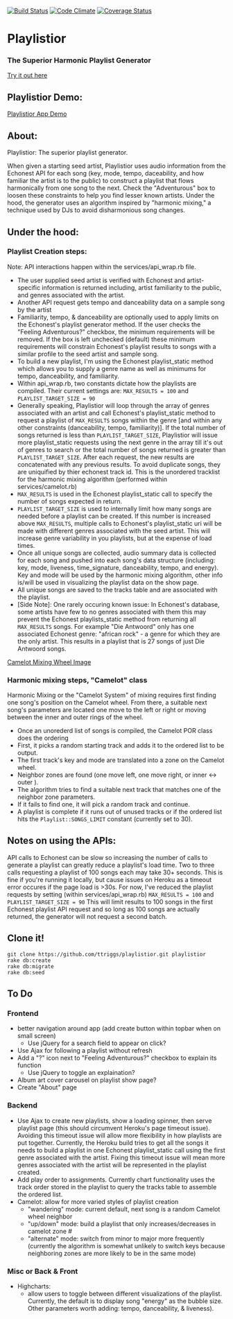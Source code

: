 [![Build Status](https://travis-ci.org/ttriggs/playlistior.svg?branch=master)](https://travis-ci.org/ttriggs/playlistior) [![Code Climate](https://codeclimate.com/github/ttriggs/playlistior.png)](https://codeclimate.com/github/ttriggs/playlistior) [![Coverage Status](https://coveralls.io/repos/ttriggs/playlistior/badge.png)](https://coveralls.io/r/ttriggs/playlistior)

# Playlistior
### The Superior Harmonic Playlist Generator
[Try it out here](playlistior.herokuapp.com "Try Playlistior!")

## Playlistior Demo:
[Playlistior App Demo](http://i.imgur.com/aifS5jR.gifv)

## About:
Playlistior: The superior playlist generator.

When given a starting seed artist, Playlistior uses audio information from the Echonest API for each song (key, mode, tempo, daceability, and how familiar the artist is to the public) to construct a playlist that flows harmonically from one song to the next. Check the "Adventurous" box to loosen these constraints to help you find lesser known artists. Under the hood, the generator uses an algorithm inspired by "harmonic mixing," a technique used by DJs to avoid disharmonious song changes.

## Under the hood:
### Playlist Creation steps:
Note: API interactions happen within the services/api_wrap.rb file.

- The user supplied seed artist is verified with Echonest and artist-specific information is returned including, artist familiarity to the public, and genres associated with the artist.
- Another API request gets tempo and danceability data on a sample song by the artist
- Familiarity, tempo, & danceability are optionally used to apply limits on the Echonest's playlist generator method. If the user checks the "Feeling Adventurous?" checkbox, the minimum requirements will be removed. If the box is left unchecked (default) these minimum requirements will constrain Echonest's playlist results to songs with a similar profile to the seed artist and sample song.
- To build a new playlist, I'm using the Echonest playlist_static method which  allows you to supply a genre name as well as minimums for tempo, danceability, and familiarity.
- Within api_wrap.rb, two constants dictate how the playlists are compiled. Their current settings are: ``` MAX_RESULTS = 100 ``` and ``` PLAYLIST_TARGET_SIZE = 90 ```
- Generally speaking, Playlistior will loop through the array of genres associated with an artist and call Echonest's playlist_static method to request a playlist of ```MAX_RESULTS``` songs within the genre [and within any other constraints (danceability, tempo, familiarity)]. If the total number of songs returned is less than ```PLAYLIST_TARGET_SIZE```, Playlistior will issue more playlist_static requests using the next genre in the array till it's out of genres to search or the total number of songs returned is greater than ```PLAYLIST_TARGET_SIZE```. After each request, the new results are concatenated with any previous results. To avoid duplicate songs, they are uniquified by thier echonest track id. This is the unordered tracklist for the harmonic mixing algorithm (performed within services/camelot.rb)
- ```MAX_RESULTS``` is used in the Echonest playlist_static call to specify the number of songs expected in return.
- ```PLAYLIST_TARGET_SIZE``` is used to internally limit how many songs are needed before a playlist can be created. If this number is increased above ```MAX_RESULTS```, multiple calls to Echonest's playlist_static uri will be made with different genres associated with the seed artist. This will increase genre variability in you playlists, but at the expense of load times.
- Once all unique songs are collected, audio summary data is collected for each song and pushed into each song's data structure (including: key, mode, liveness, time_signature, danceability, tempo, and energy). Key and mode will be used by the harmonic mixing algorithm, other info is/will be used in visualizing the playlist data on the show page.
- All unique songs are saved to the tracks table and are associated with the playlist.
- [Side Note]: One rarely occuring known issue: In Echonest's database, some artists have few to no genres associated with them this may prevent the Echonest playlists_static method from returning all ```MAX_RESULTS``` songs. For example "Die Antwoord" only has one associated Echonest genre: "african rock" - a genre for which they are the only artist. This results in a playlist that is 27 songs of just Die Antwoord songs.

[Camelot Mixing Wheel Image](http://www.djingtips.com/sites/default/files/resize/styles/extra_large/public/images/camelot_wheel_0-294x294.jpg)

### Harmonic mixing steps, "Camelot" class
Harmonic Mixing or the "Camelot System" of mixing requires first finding one song's position on the Camelot wheel. From there, a suitable next song's parameters are located one move to the left or right or moving between the inner and outer rings of the wheel.
- Once an unorederd list of songs is compiled, the Camelot POR class does the ordering
- First, it picks a random starting track and adds it to the ordered list to be output.
- The first track's key and mode are translated into a zone on the Camelot wheel.
- Neighbor zones are found (one move left, one move right, or inner <-> outer ).
- The algorithm tries to find a suitable next track that matches one of the neighbor zone parameters.
- If it fails to find one, it will pick a random track and continue.
- A playlist is complete if it runs out of unused tracks or if the ordered list hits the ```Playlist::SONGS_LIMIT``` constant (currently set to 30).


## Notes on using the APIs:
API calls to Echonest can be slow so increasing the number of calls to generate a playlist can greatly reduce a playlist's load time. Two to three calls requesting a playlist of 100 songs each may take 30+ seconds. This is fine if you're running it locally, but cause issues on Heroku as a timeout error occures if the page load is >30s. For now, I've reduced the playlist requests by setting (within services/api_wrap.rb) ``` MAX_RESULTS = 100 ``` and ``` PLAYLIST_TARGET_SIZE = 90 ```
This will limit results to 100 songs in the first Echonest playlist API request and so long as 100 songs are actually returned, the generator will not request a second batch.

## Clone it!
```
git clone https://github.com/ttriggs/playlistior.git playlistior
rake db:create
rake db:migrate
rake db:seed
```

## To Do
### Frontend
- better navigation around app (add create button within topbar when on small screen)
  - Use jQuery for a search field to appear on click?
- Use Ajax for following a playlist without refresh
- Add a "?" icon next to "Feeling Adventurous?" checkbox to explain its function
  - Use jQuery to toggle an explaination?
- Album art cover carousel on playlist show page?
- Create "About" page

### Backend
- Use Ajax to create new playlists, show a loading spinner, then serve playlist page (this should circumvent Heroku's page timeout issue). Avoiding this timeout issue will allow more flexibility in how playlists are put together. Currently, the Heroku build tries to get all the songs it needs to build a playlist in one Echonest playlist_static call using the first genre associated with the artist. Fixing this timeout issue will mean more genres associated with the artist will be represented in the playlist created.
- Add play order to assignments. Currently chart functionality uses the track order stored in the playlist to query the tracks table to assemble the ordered list.
- Camelot: allow for more varied styles of playlist creation
  - "wandering" mode: current default, next song is a random Camelot wheel neighbor
  - "up/down" mode: build a playlist that only increases/decreases in camelot zone #
  - "alternate" mode: switch from minor to major more frequently (currently the algorithm is somewhat unlikely to switch keys because neighboring zones are more likely to be in the same mode)

### Misc or Back & Front
- Highcharts:
  - allow users to toggle between different visualizations of the playlist. Currently, the default is to display song "energy" as the bubble size. Other parameters worth adding: tempo, danceability, & liveness).

